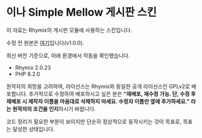# 이나 Simple Mellow 게시판 스킨

이 자료는 Rhymix의 게시판 모듈에 사용하는 스킨입니다.

수정 전 원본은 [여기](https://starlight01.tistory.com/276)입니다(v1.0.0).

최신 버전 기준으로, 아래 환경에서 작동을 확인했습니다.

-   Rhymix 2.0.23
-   PHP 8.2.0

원작자의 희망을 고려하여, 라이선스는 Rhymix와 동일한 공개 라이선스인 GPLv2로 배포합니다. 추가적으로 수정하여 배포하시고 싶은 분은 **“재배포, 재수정 가능. 단, 수정 후 재배포 시 제작자 이름을 마음대로 삭제하지 마세요. 수정자 이름만 옆에 추가하세요.” 라는 원작자의 조건을 인지**하시기 바랍니다.

코드 정리가 필요한 부분이 보이지만 단순히 정상적으로 동작시키는 것이 목표로, 목표는 달성한 상태입니다.
